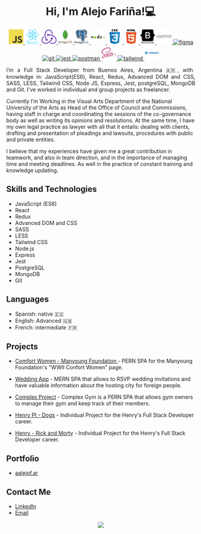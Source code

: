 <h1 align="center">Hi, I'm Alejo Fariña!💻</h1>

  <p align="center"> <a href="https://developer.mozilla.org/en-US/docs/Web/JavaScript" target="_blank" rel="noreferrer"> <img src="https://raw.githubusercontent.com/devicons/devicon/master/icons/javascript/javascript-original.svg" alt="javascript" width="40" height="40"/> </a> <a href="https://reactjs.org/" target="_blank" rel="noreferrer"> <img src="https://raw.githubusercontent.com/devicons/devicon/master/icons/react/react-original-wordmark.svg" alt="react" width="40" height="40"/> </a> <a href="https://redux.js.org" target="_blank" rel="noreferrer"> <img src="https://raw.githubusercontent.com/devicons/devicon/master/icons/redux/redux-original.svg" alt="redux" width="40" height="40"/> </a><a href="https://www.mongodb.com/" target="_blank" rel="noreferrer"> <img src="https://raw.githubusercontent.com/devicons/devicon/master/icons/mongodb/mongodb-original-wordmark.svg" alt="mongodb" width="40" height="40"/> </a> <a href="https://www.postgresql.org" target="_blank" rel="noreferrer"> <img src="https://raw.githubusercontent.com/devicons/devicon/master/icons/postgresql/postgresql-original-wordmark.svg" alt="postgresql" width="40" height="40"/> </a> <a href="https://nodejs.org" target="_blank" rel="noreferrer"> <img src="https://raw.githubusercontent.com/devicons/devicon/master/icons/nodejs/nodejs-original-wordmark.svg" alt="nodejs" width="40" height="40"/> </a> <a href="https://www.w3schools.com/css/" target="_blank" rel="noreferrer"> <img src="https://raw.githubusercontent.com/devicons/devicon/master/icons/css3/css3-original-wordmark.svg" alt="css3" width="40" height="40"/> </a> <a href="https://www.w3.org/html/" target="_blank" rel="noreferrer"> <img src="https://raw.githubusercontent.com/devicons/devicon/master/icons/html5/html5-original-wordmark.svg" alt="html5" width="40" height="40"/> </a> <a href="https://getbootstrap.com" target="_blank" rel="noreferrer"> <img src="https://raw.githubusercontent.com/devicons/devicon/master/icons/bootstrap/bootstrap-plain-wordmark.svg" alt="bootstrap" width="40" height="40"/> </a> <a href="https://expressjs.com" target="_blank" rel="noreferrer"> <img background= "white" src="https://raw.githubusercontent.com/devicons/devicon/master/icons/express/express-original-wordmark.svg" alt="express" width="40" height="40"/> </a> <a href="https://www.figma.com/" target="_blank" rel="noreferrer"> <img src="https://www.vectorlogo.zone/logos/figma/figma-icon.svg" alt="figma" width="40" height="40"/> </a> <a href="https://git-scm.com/" target="_blank" rel="noreferrer"> <img src="https://www.vectorlogo.zone/logos/git-scm/git-scm-icon.svg" alt="git" width="40" height="40"/> </a> <a href="https://jestjs.io" target="_blank" rel="noreferrer"> <img src="https://www.vectorlogo.zone/logos/jestjsio/jestjsio-icon.svg" alt="jest" width="40" height="40"/> </a> <a href="https://postman.com" target="_blank" rel="noreferrer"> <img src="https://www.vectorlogo.zone/logos/getpostman/getpostman-icon.svg" alt="postman" width="40" height="40"/> </a> <a href="https://sass-lang.com" target="_blank" rel="noreferrer"> <img src="https://raw.githubusercontent.com/devicons/devicon/master/icons/sass/sass-original.svg" alt="sass" width="40" height="40"/> </a> <a href="https://tailwindcss.com/" target="_blank" rel="noreferrer"> <img src="https://www.vectorlogo.zone/logos/tailwindcss/tailwindcss-icon.svg" alt="tailwind" width="40" height="40"/> </a> <a href="https://webpack.js.org" target="_blank" rel="noreferrer"> <img src="https://raw.githubusercontent.com/devicons/devicon/d00d0969292a6569d45b06d3f350f463a0107b0d/icons/webpack/webpack-original-wordmark.svg" alt="webpack" width="40" height="40"/> </a>  </p>


<p align="justify">
I’m a Full Stack Developer from Buenos Aires, Argentina 🇦🇷, with knowledge in: JavaScript(ES6), React, Redux, Advanced DOM and CSS, SASS, LESS, Tailwind CSS, Node JS, Express, Jest, postgreSQL, MongoDB and Git. 
I've worked in individual and group projects as freelancer.

Currently I’m Working in the Visual Arts Department of the National University of the Arts as Head of the Office of Council and Commissions, having staff in charge and coordinating the sessions of the co-governance body as well as writing its opinions and resolutions. At the same time, I have my own legal practice as lawyer with all that it entails: dealing with clients, drafting and presentation of pleadings and lawsuits, procedures with public and private entities.

I believe that my experiences have given me a great contribution in teamwork, and also in team direction, and in the importance of managing time and meeting deadlines. As well in the practice of constant training and knowledge updating.</p>

## Skills and Technologies

- JavaScript (ES6)
- React
- Redux
- Advanced DOM and CSS
- SASS
- LESS
- Tailwind CSS
- Node.js
- Express
- Jest
- PostgreSQL
- MongoDB
- Git

## Languages

- Spanish: native 🇪🇸
- English: Advanced 🇬🇧
- French: intermediate 🇫🇷

## Projects

- [Comfort Women - Manyoung Foundation ](https://github.com/AAlejof/WWII-ComfortWomen) - PERN SPA for the Manyoung Foundation's "WWII Confort Women" page.

- [Wedding App](https://github.com/AAlejof/HeliKi) - MERN SPA that allows to RSVP wedding invitations and have valuable information about the hosting city for foreign people.

- [Complex Project](https://github.com/complexgym/PF-Complex-Gym-JS) - Complex Gym is a PERN SPA that allows gym owners to manage their gym and keep track of their members.

- [Henry PI - Dogs](https://github.com/AAlejof/Dogs-ProyectoIndividualHenry) - Individual Project for the Henry's Full Stack Developer career.

- [Henry - Rick and Morty](https://github.com/AAlejof/RickAndMorty-ProyectoHenry) - Individual Project for the Henry's Full Stack Developer career.

## Portfolio

- [aalejof.ar](https://www.aalejof.ar)

## Contact Me

- [LinkedIn](https://www.linkedin.com/in/aalejof/)
- [Email](mailto:adrianalejof@gmail.com)


<div align="center"><img src="https://github-readme-stats-sigma-five.vercel.app/api?username=Aalejof&show_icons=true&count_private=true&theme=github_dark" align="center" /></div> 
